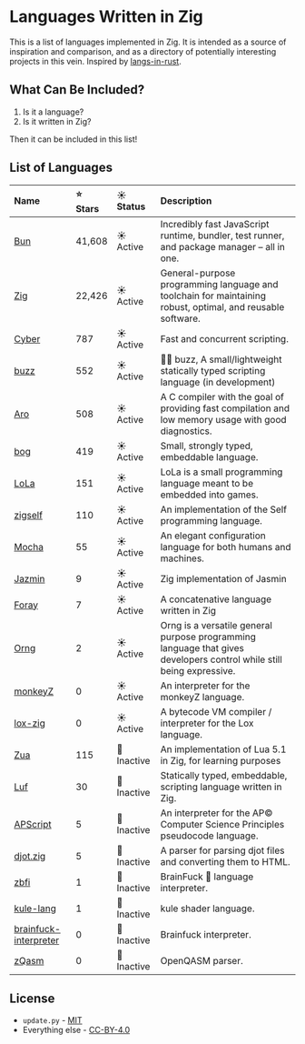 # Languages Written in Zig

This is a list of languages implemented in
Zig. It is intended as a source of inspiration and comparison, and as a
directory of potentially interesting projects in this vein. Inspired by [langs-in-rust](https://github.com/alilleybrinker/langs-in-rust).

## What Can Be Included?

1. Is it a language?
2. Is it written in Zig?

Then it can be included in this list!

## List of Languages

| Name | ⭐ Stars | ☀️ Status | Description |
|:-----|:---------|:-----------|:-----------|
| [Bun] | 41,608 | ☀️ Active | Incredibly fast JavaScript runtime, bundler, test runner, and package manager – all in one. |
| [Zig] | 22,426 | ☀️ Active | General-purpose programming language and toolchain for maintaining robust, optimal, and reusable software. |
| [Cyber] | 787 | ☀️ Active | Fast and concurrent scripting. |
| [buzz] | 552 | ☀️ Active | 👨‍🚀  buzz, A small/lightweight statically typed scripting language (in development) |
| [Aro] | 508 | ☀️ Active | A C compiler with the goal of providing fast compilation and low memory usage with good diagnostics. |
| [bog] | 419 | ☀️ Active | Small, strongly typed, embeddable language. |
| [LoLa] | 151 | ☀️ Active | LoLa is a small programming language meant to be embedded into games. |
| [zigself] | 110 | ☀️ Active | An implementation of the Self programming language. |
| [Mocha] | 55 | ☀️ Active | An elegant configuration language for both humans and machines. |
| [Jazmin] | 9 | ☀️ Active | Zig implementation of Jasmin |
| [Foray] | 7 | ☀️ Active | A concatenative language written in Zig |
| [Orng] | 2 | ☀️ Active | Orng is a versatile general purpose programming language that gives developers control while still being expressive. |
| [monkeyZ] | 0 | ☀️ Active | An interpreter for the monkeyZ language. |
| [lox-zig] | 0 | ☀️ Active | A bytecode VM compiler / interpreter for the Lox language. |
| [Zua] | 115 | 🌙 Inactive | An implementation of Lua 5.1 in Zig, for learning purposes |
| [Luf] | 30 | 🌙 Inactive | Statically typed, embeddable, scripting language written in Zig. |
| [APScript] | 5 | 🌙 Inactive | An interpreter for the AP© Computer Science Principles pseudocode language. |
| [djot.zig] | 5 | 🌙 Inactive | A parser for parsing djot files and converting them to HTML. |
| [zbfi] | 1 | 🌙 Inactive | BrainFuck :robot: language interpreter. |
| [kule-lang] | 1 | 🌙 Inactive | kule shader language. |
| [brainfuck-interpreter] | 0 | 🌙 Inactive | Brainfuck interpreter. |
| [zQasm] | 0 | 🌙 Inactive | OpenQASM parser. |

## License

* `update.py` - [MIT](https://github.com/thechampagne/langs-in-zig/blob/main/LICENSE-MIT)
* Everything else - [CC-BY-4.0](https://github.com/thechampagne/langs-in-zig/blob/main/LICENSE)

[Zig]: https://github.com/ziglang/zig
[bog]: https://github.com/Vexu/bog
[buzz]: https://github.com/buzz-language/buzz
[Cyber]: https://github.com/fubark/cyber
[LoLa]: https://github.com/MasterQ32/LoLa
[Luf]: https://github.com/Luukdegram/luf
[Zua]: https://github.com/squeek502/zua
[Jazmin]: https://github.com/desttinghim/jazmin
[Mocha]: https://github.com/hqnna/mocha
[Foray]: https://github.com/Grinshpon/Foray
[APScript]: https://github.com/sno2/apscript-zig-archive
[Bun]: https://github.com/oven-sh/bun
[zbfi]: https://github.com/PrajwalCH/zbfi
[brainfuck-interpreter]: https://github.com/rubenkristian/brainfuck-interpreter
[Aro]: https://github.com/Vexu/arocc
[zQasm]: https://github.com/AbeerVaishnav13/zQasm
[monkeyZ]: https://github.com/andreabertanzon/monkeyZ
[djot.zig]: https://github.com/leroycep/djot.zig
[kule-lang]: https://github.com/musi-musi/kule-lang
[Orng]: https://github.com/Rakhyvel/Orng
[zigself]: https://github.com/sin-ack/zigself
[lox-zig]: https://github.com/adrianchong518/lox-zig
